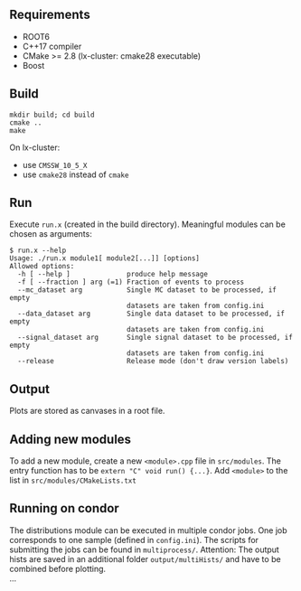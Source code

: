 ## Requirements ##
- ROOT6
- C++17 compiler
- CMake >= 2.8 (lx-cluster: cmake28 executable)
- Boost

## Build ##
    mkdir build; cd build
    cmake ..
    make

On lx-cluster:

- use `CMSSW_10_5_X`
- use `cmake28` instead of `cmake`

## Run ##
Execute `run.x` (created in the build directory).
Meaningful modules can be chosen as arguments:

    $ run.x --help
    Usage: ./run.x module1[ module2[...]] [options]
    Allowed options:
      -h [ --help ]              produce help message
      -f [ --fraction ] arg (=1) Fraction of events to process
      --mc_dataset arg           Single MC dataset to be processed, if empty 
                                 datasets are taken from config.ini
      --data_dataset arg         Single data dataset to be processed, if empty 
                                 datasets are taken from config.ini
      --signal_dataset arg       Single signal dataset to be processed, if empty 
                                 datasets are taken from config.ini
      --release                  Release mode (don't draw version labels)

## Output ##
Plots are stored as canvases in a root file.

## Adding new modules ##
To add a new module, create a new `<module>.cpp` file in `src/modules`.
The entry function has to be `extern "C" void run() {...}`.
Add `<module>` to the list in `src/modules/CMakeLists.txt`

## Running on condor ##
The distributions module can be executed in multiple condor jobs.
One job corresponds to one sample (defined in `config.ini`).
The scripts for submitting the jobs can be found in `multiprocess/`.
Attention: The output hists are saved in an additional folder `output/multiHists/`
and have to be combined before plotting.  
...
